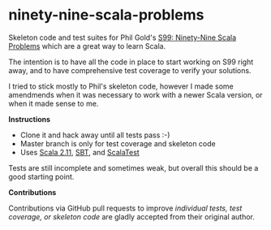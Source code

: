 # ninety-nine-scala-problems
Skeleton code and test suites for Phil Gold's [S99: Ninety-Nine Scala Problems](http://aperiodic.net/phil/scala/s-99/) which are a great way to learn Scala.

The intention is to have all the code in place to start working on S99 right away, and to have comprehensive test coverage to verify your solutions.

I tried to stick mostly to Phil's skeleton code, however I made some amendmends when it was necessary to work with a newer Scala version, or when it made sense to me.

__Instructions__

* Clone it and hack away until all tests pass :-)
* Master branch is only for test coverage and skeleton code
* Uses [Scala 2.11](http://www.scala-lang.org/news/2.11.1/), [SBT](http://www.scala-sbt.org/), and [ScalaTest](http://www.scalatest.org/) 

Tests are still incomplete and sometimes weak, but overall this should be a good starting point.

__Contributions__

Contributions via GitHub pull requests to improve _individual tests, test coverage, or skeleton code_ are gladly accepted from their original author.
